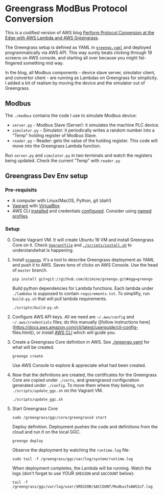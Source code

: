 # Greengrass ModBus Protocol Conversion

This is a codified version of AWS blog [Perform Protocol Conversion at the Edge with AWS Lambda and AWS Greengrass](https://aws.amazon.com/blogs/iot/perform-protocol-conversion-at-the-edge-with-aws-lambda-and-aws-greengrass/).

The Greengrass setup is defined as YAML in [`greengo.yaml`](./greengo.yaml) and deployed
programmatically via AWS API. This way surely beats clicking through 19 screens on AWS console, and
starting all over because you might fat-fingered something mid way.

In the blog, all Modbus components - device slave server, simulator client, and convertor client -
are running as Lambdas on Greengrass for simplicity. I added a bit of realism by moving the device
and the simulator out of Greengrass.


## Modbus
The `./modbus` contains the code I use to simulate Modbus device:

* `server.py` - Modbus Slave (Server): it simulates the machine PLC device.
* `simulator.py` - Simulator: it periodically writes a random number into a "Temp" holding register of Modbus Slave.
* `reader.py` - Reader: gets the value of the holding register. This code will move into the Greengrass Lambda function.

Run `server.py` and `simulator.py` in two terminals and watch the registers being updated. Check the current "Temp" with `reader.py`


## Greengrass Dev Env setup

### Pre-requisits

* A computer with Linux/MacOS, Python, git (dah!)
* [Vagrant](https://www.vagrantup.com/docs/installation/) with [VirtualBox](https://www.virtualbox.org/wiki/Downloads)
* AWS CLI [installed](http://docs.aws.amazon.com/cli/latest/userguide/installing.html) and credentials
  [configured](http://docs.aws.amazon.com/cli/latest/userguide/cli-chap-getting-started.html).
  Consider using [named profiles](https://docs.aws.amazon.com/cli/latest/userguide/cli-multiple-profiles.html).

### Setup

0. Create Vagrant VM. It will create Ubuntu 16 VM and install Greengrass Core on it. Check [`Vagrantfile`](./Vagrantfile) and [`./scripts/install.sh`](./scripts/install.sh) to understandwhat is happening.

1. Install [`greengo`](http://greengo.io). It's a tool to describe Greengrass deployment as YAML and
   push it to AWS.  Saves tons of clicks on AWS Console. Use the head of `master` branch.

    ```
    pip install git+git://github.com/dzimine/greengo.git#egg=greengo
    ```

    Build python dependencies for Lambda functions. Each lambda under `./lambdas` is supposed to
    contain `requirements.txt`. To simplifiy, run `build-py.sh` that will pull lambda requirements.

    ```
    ./scripts/build-py.sh
    ```

2. Configure AWS API keys. All we need are `~/.aws/config` and `~/.aws/credentials` files; do this
manually ([follow instructions here](https://docs.aws.amazon.com/cli/latest/userguide/cli-config-
files.html)), or install [AWS CLI](http://docs.aws.amazon.com/cli/latest/userguide/installing.html)
which will guide you.

3. Create a Greengrass Core definition in AWS. See [./greengo.yaml](./greengo.yaml) for what will be created.

    ```
    greengo create
    ```

    Use AWS Console to explore & appreciate what had been created.

3. Now that the definitions are created, the certificates for the Greengrass Core are copied under
`./certs`, and greengrassd configuration generated under `./config`. To move them where they belong,
run `./scripts/update_ggc.sh`  on the Vagrant VM.

    ```
    ./scripts/update_ggc.sh
    ```

4. Start Greengrass Core

    ```
    sudo /greengrass/ggc/core/greengrassd start
    ```

    Deploy definition. Deployment pushes the code and definitions from the cloud and run it on the local GGC.

    ```
    greengo deploy
    ```

    Observe the deployment by watching the `runtime.log` file:

    ```
    sudo tail -f /greengrass/ggc/var/log/system/runtime.log
    ```

    When deployment completes, the Lambda will be running. Watch the logs (don't forget to use YOUR `$REGION` and `$ACCOUNT` below):

    ```
    tail -f /greengrass/ggc/var/log/user/$REGION/$ACCOUNT/ModbusToAWSIoT.log
    ```